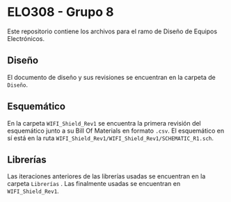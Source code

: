 # ELO308 - Grupo 8
Este repositorio contiene los archivos para el ramo de  Diseño de Equipos Electrónicos.
## Diseño
El documento de diseño y sus revisiones se encuentran en la carpeta de ```Diseño```.

## Esquemático
En la carpeta ```WIFI_Shield_Rev1``` se encuentra la primera revisión del esquemático junto a su Bill Of Materials en formato ```.csv```. 
El esquemático en sí está en la ruta ```WIFI_Shield_Rev1/WIFI_Shield_Rev1/SCHEMATIC_R1.sch```.

## Librerías
Las iteraciones anteriores de las librerías usadas se encuentran en la carpeta ```Librerías``` . Las finalmente usadas se encuentran en ```WIFI_Shield_Rev1```.

